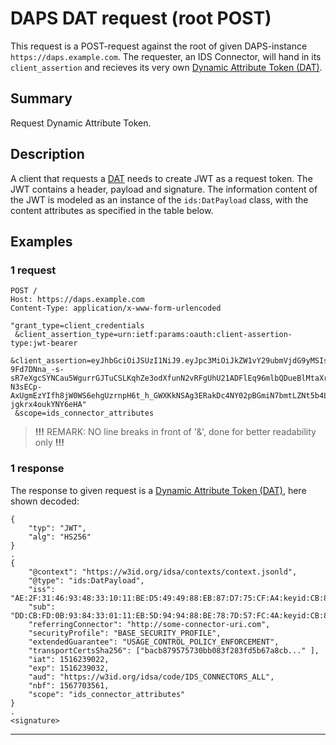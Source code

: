 # DAPS DAT request (root POST)

This request is a POST-request against the root of given
 DAPS-instance `https://daps.example.com`. The requester,
 an IDS Connector, will hand in its `client_assertion`
 and recieves its very own
 [Dynamic Attribute Token (DAT)](../README.md#dynamic-attribute-token-dat).


## Summary

Request Dynamic Attribute Token.


## Description

A client that requests a [DAT](../README.md#dynamic-attribute-token-dat)
 needs to create JWT as a request token. The JWT contains
 a header, payload and signature. The information content of
 the JWT is modeled as an instance of the `ids:DatPayload`
 class, with the content attributes as specified in the
 table below.


## Examples

### 1 request

```http request
POST /
Host: https://daps.example.com
Content-Type: application/x-www-form-urlencoded

"grant_type=client_credentials
 &client_assertion_type=urn:ietf:params:oauth:client-assertion-type:jwt-bearer
 &client_assertion=eyJhbGciOiJSUzI1NiJ9.eyJpc3MiOiJkZW1vY29ubmVjdG9yMSIsInN1YiI6ImRlbW9jb25uZWN0b3IxIiwiZXhwIjoxNTQ4Nzg1Mzg2LCJuYmYiOjE1NDg3ODE3ODYsImlhdCI6MTU0ODc4MTc4NiwiYXVkIjoiaHR0cHM6Ly9hcGkubG9jYWxob3N0In0.JSQuMf-9Fd7DNna_-s-sR7eXgcSYNCau5WgurrGJTuCSLKqhZe3odXfunN2vRFgUhU21ADFlEq96mlbQDueBlMtaXrcHFPSpIUtvuIMIVqQcGYkDdSJr_VmDuAykCYpyTCkLa7a8DTV-N3sECp-AxUgmEzYIfh8jW0WS6ehgUzrnpH6t_h_GWXKkNSAg3ERakDc4NY02pBGmiN7bmtLZNt5b4LWALiiFiduC7JbIpx4awOU6skMApmzgLnZmmTG20JlJRg6hAqyHEz5Cd4rUgrt0twmpC0Us_CG23KdUF5fWI55dcO2qAVvhNQXpqz7IiPcF7-jgkrx4oukYNY6eHA"
 &scope=ids_connector_attributes

```

> **!!!** REMARK: NO line breaks in front of '&', done for better readability only **!!!**


### 1 response

The response to given request is a
 [Dynamic Attribute Token (DAT)](../README.md#dynamic-attribute-token-dat), here shown decoded:

```
{
    "typ": "JWT",
    "alg": "HS256"
}
.
{
    "@context": "https://w3id.org/idsa/contexts/context.jsonld",
    "@type": "ids:DatPayload",  
    "iss": "AE:2F:31:46:93:48:33:10:11:BE:D5:49:49:88:EB:87:D7:75:CF:A4:keyid:CB:8C:C7:B6:85:79:A8:23:A6:CB:15:AB:17:50:2F:E6:65:43:5D:E8",
    "sub": "DD:CB:FD:0B:93:84:33:01:11:EB:5D:94:94:88:BE:78:7D:57:FC:4A:keyid:CB:8C:C7:B6:85:79:A8:23:A6:CB:15:AB:17:50:2F:E6:65:43:5D:E8",
    "referringConnector": "http://some-connector-uri.com",
    "securityProfile": "BASE_SECURITY_PROFILE",
    "extendedGuarantee": "USAGE_CONTROL_POLICY_ENFORCEMENT",
    "transportCertsSha256": ["bacb879575730bb083f283fd5b67a8cb..." ],
    "iat": 1516239022,
    "exp": 1516239032,
    "aud": "https://w3id.org/idsa/code/IDS_CONNECTORS_ALL",
    "nbf": 1567703561,
    "scope": "ids_connector_attributes"
}
.
<signature>

```

---